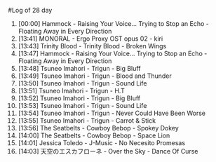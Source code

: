 #Log of 28 day

1. [00:00] Hammock - Raising Your Voice... Trying to Stop an Echo - Floating Away in Every Direction
1. [13:41] MONORAL - Ergo Proxy OST opus 02 - kiri
1. [13:43] Trinity Blood - Trinity Blood - Broken Wings
1. [13:47] Hammock - Raising Your Voice... Trying to Stop an Echo - Floating Away in Every Direction
1. [13:48] Tsuneo Imahori - Trigun - Big Bluff
1. [13:49] Tsuneo Imahori - Trigun - Blood and Thunder
1. [13:50] Tsuneo Imahori - Trigun - Sound Life
1. [13:51] Tsuneo Imahori - Trigun - H.T
1. [13:52] Tsuneo Imahori - Trigun - Big Bluff
1. [13:53] Tsuneo Imahori - Trigun - Sound Life
1. [13:54] Tsuneo Imahori - Trigun - Never Could Have Been Worse
1. [13:55] Tsuneo Imahori - Trigun - Carrot & Stick
1. [13:56] The Seatbelts - Cowboy Bebop - Spokey Dokey
1. [14:00] The Seatbelts - Cowboy Bebop - Space Lion
1. [14:01] Jessica Toledo - J-Music - No Necesito Promesas
1. [14:03] 天空のエスカフローネ - Over the Sky - Dance Of Curse
